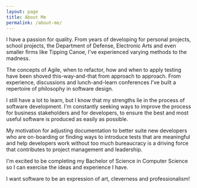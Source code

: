 ```yaml
---
layout: page
title: About Me
permalink: /about-me/
---
```


I have a passion for quality. From years of developing for personal projects, school projects, the Department of Defense, Electronic Arts and even smaller firms like Tipping Canoe, I've experienced varying methods to the madness.

The concepts of Agile, when to refactor, how and when to apply testing have been shoved this-way-and-that from approach to approach. From experience, discussions and lunch-and-learn conferences I've built a repertoire of philosophy in software design.

I still have a lot to learn, but I know that my strengths lie in the process of software development. I'm constantly seeking ways to improve the process for business stakeholders and for developers, to ensure the best and most useful software is produced as easily as possible.

My motivation for adjusting documentation to better suite new developers who are on-boarding or finding ways to introduce tests that are meaningful and help developers work without too much bureaucracy is a driving force that contributes to project management and leadership.

I'm excited to be completing my Bachelor of Science in Computer Science so I can exercise the ideas and experience I have.

I want software to be an expression of art, cleverness and professionalism!
